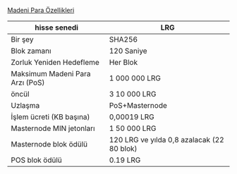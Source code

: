 [Madeni Para Özellikleri](url)
<html>
<body>
<!--StartFragment-->

hisse senedi | LRG
-- | --
Bir şey | SHA256
Blok zamanı | 120 Saniye
Zorluk Yeniden Hedefleme | Her Blok
Maksimum Madeni Para Arzı (PoS) | 1 000 000 LRG
öncül | 3 10 000 LRG
Uzlaşma | PoS+Masternode
İşlem ücreti (KB başına) | 0,00019 LRG
Masternode MIN jetonları | 1 50 000 LRG
Masternode blok ödülü | 120 LRG ve yılda 0,8 azalacak (22 80 blok)
POS blok ödülü | 0.19 LRG

<!--EndFragment-->
</body>
</html>
